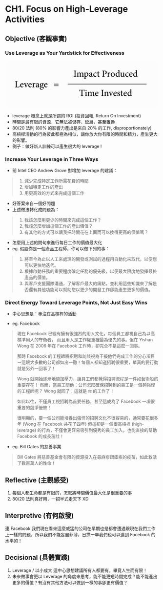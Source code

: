 # CH1. Focus on High-Leverage Activities

## Objective (客觀事實)
 
### Use Leverage as Your Yardstick for Effectiveness

![Leverage](https://github.com/adennis1984/BookClub/blob/master/TheEffectiveEngineer/CH1/Leverage.png?raw=true "Leverage")

* leverage 概念上就是所謂的 ROI (投資回報, Return On Investment)
* 時間是最有限的資源，它無法被儲存，延展，甚至置換
* 80/20 法則 (80% 的影響力產出是來自 20% 的工作, disproportionately)
* 高槓桿活動的行為彼此都極為相似，讓你放大你有限的時間和精力，產生更大的影響。       
* 例子：做好新人訓練可以產生很大的 leverage !

### Increase Your Leverage in Three Ways

* 前 Intel CEO Andrew Grove 對增加 leverage 的建議：
> 1. 減少完成特定工作所需花費的時間
> 2. 增加特定工作的產出
> 3. 用更高效的方式來完成這個工作

* 好答案來自一個好問題
* 上述做法轉化成問題為：
> 1. 我該怎麼用更少的時間來完成這個工作？
> 2. 我該怎麼增加這個工作的產出價值？
> 3. 有其他的方式可以讓我把時間花在上面而可以換得更高的價值嗎？
 
 * 怎麼用上述的問句來進行每日工作的價值最大化
 * eg. 假設你是一個產品工程師，你可以做下列的事：
> 1. 將至今為止以人工來處理的開發或測試的過程用自動化來取代，以便您可以更快地迭代。
> 2. 根據啟動任務的重要程度確定任務的優先級，以便最大限度地發揮最終產品的價值。
> 3. 與客戶支援團隊溝通，了解客戶最大的痛點，並利用這些知識來了解是否還有其他功能可以幫助您以更少的開發工作卻能產生更多的價值。

### Direct Energy Toward Leverage Points, Not Just Easy Wins

* 中心思想是：專注在高槓桿的活動

* eg. Facebook
> 現在 Facebook 已經有擁有很強烈的用人文化，每個員工都視自己為以高標準用人的守衛者，
> 而且用人是工作權重裡最為優先的事。但在 Yishan Wong 在 2006 年在 Facebook 工作時，卻完全不是這麼一回事。
>
> 那時 Facebook 的工程師將招聘和訪談視為干擾他們完成工作的分心項目
> －這跟大多數的公司都如出一徹！每個人都知道招聘很重要，單真的要行動就是另外一回事了！
>
> Wong 就開始逐漸地施加壓力，讓員工們都覺得招聘流程是一件如藝術般的重要存在！
> 然而，當員工問他：公司怎麼確保招聘到的員工是一個夠強悍的工程師呢？
> Wong 就回了：這就是 `你` 的工作了！
> 
> 如此以往，不僅員工視招聘為首要任務，甚至這成為了 Facebook 一項很重要的競爭優勢！
>
> 很明顯的，要一個公司能培養出強悍的招聘文化不很容易的，通常要花很多年 (Wong 在 Facebook 共花了四年) 但這卻是一個很高槓桿 (high-leverage) 的行為，不僅會更容易吸引到優秀的員工加入，也能直接的幫助 Facebook 的成長茁壯！

* eg. Bill Gates 的慈善事業
> Bill Gates 將慈善基金會有限的資源投入在尋麻疹跟瘧疾的疫苗，如此救活了數百萬人的性命！

## Reflective (主觀感受) 
1. 每個人都生命都是有限的，怎麼將時間價值最大化是很重要的事
2. 80/20 法則真好用，一招半式走天下 XD

## Interpretive (有何啟發)
連 Facebook 我們現在看來這麼威猛的公司在早期也是都會遭遇跟現在我們工作上一樣的問題，所以我們不能妄自菲薄，日拱一卒我們也可以達到 Facebook 的水平的！
 
## Decisional (具體實踐)
1. Leverage / 以小成大 這中心思想建議所有人都要有，畢竟人生而有限！
2. 未來做事會更以 Leverage 的角度來思考，能不能更短時間完成？能不能產出更多的價值？有沒有其他方法可以做到一樣的事卻更有價值？


